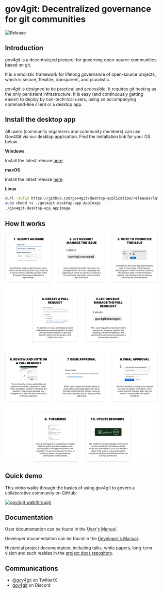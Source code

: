 # gov4git: Decentralized governance for git communities

![Release](https://github.com/gov4git/gov4git/actions/workflows/release.yaml/badge.svg)

## Introduction

*gov4git* is a decentralized protocol for governing open-source communities based on git.

It is a wholistic framework for lifelong governance of open-source projects, which is secure, flexible, transparent, and pluralistic.

*gov4git* is designed to be practical and accessible. It requires git hosting as the only persistent infrastructure. It is easy (and continuously getting easier) to deploy by non-technical users, using an accompanying command-line client or a desktop app.

## Install the desktop app

All users (community organizers and community members) can use Gov4Git via our desktop application. Find the installation link for your OS below.

**Windows**

Install the latest release [here](https://github.com/gov4git/desktop-application/releases/latest/download/gov4git-desktop-app-setup.exe).

**macOS**

Install the latest release [here](https://github.com/gov4git/desktop-application/releases/latest/download/gov4git-desktop-app.dmg).

**Linux**

```bash
curl -sSfLO https://github.com/gov4git/desktop-application/releases/latest/download/gov4git-desktop-app.AppImage
sudo chmod +x ./gov4git-desktop-app.AppImage
./gov4git-desktop-app.AppImage
```

## How it works

![Gov4Git user flow.](doc/images/how-it-works.png)

## Quick demo

This video walks through the basics of using gov4git to govern a collaborative community on GitHub:

[![gov4git walkthrough](https://img.youtube.com/vi/5lByGoNT2cQ/maxresdefault.jpg)](https://www.youtube.com/watch?v=5lByGoNT2cQ)


## Documentation

User documentation can be found in the [User's Manual](doc/USER.md).

Developer documentation can be found in the [Developer's Manual](doc/DEV.md).

Historical project documentation, including talks, white papers, long-term vision and such resides in the [project docs repository](https://github.com/gov4git/doc).

## Communications

- [@gov4git](https://x.com/gov4git) on Twitter/X
- [gov4git](https://discord.gg/aheKQude) on Discord
